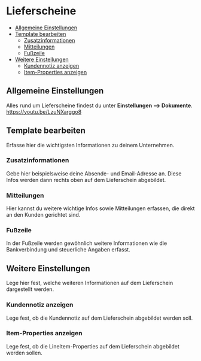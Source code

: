 # Lieferscheine

-   [Allgemeine Einstellungen](#general)
-   [Template bearbeiten](#template)
    -   [Zusatzinformationen](#header)
    -   [Mitteilungen](#messages)
    -   [Fußzeile](#footer)
-   [Weitere Einstellungen](#further-settings)
    -   [Kundennotiz anzeigen](#customer-note)
    -   [Item-Properties anzeigen](#item-properties)

<a name="general"></a>

## Allgemeine Einstellungen

Alles rund um Lieferscheine findest du unter **Einstellungen --> Dokumente**. <a class="video">https://youtu.be/LzuNXarggo8</a>

<a name="template"></a>

## Template bearbeiten

Erfasse hier die wichtigsten Informationen zu deinem Unternehmen.

<a name="header"></a>

### Zusatzinformationen

Gebe hier beispielsweise deine Absende- und Email-Adresse an. Diese Infos werden dann rechts oben auf dem Lieferschein abgebildet.

<a name="messages"></a>

### Mitteilungen

Hier kannst du weitere wichtige Infos sowie Mitteilungen erfassen, die direkt an den Kunden gerichtet sind.

<a name="footer"></a>

### Fußzeile

In der Fußzeile werden gewöhnlich weitere Informationen wie die Bankverbindung und steuerliche Angaben erfasst.

<a name="further-settings"></a>

## Weitere Einstellungen

Lege hier fest, welche weiteren Informationen auf dem Lieferschein dargestellt werden.

<a name="customer-note"></a>

### Kundennotiz anzeigen

Lege fest, ob die Kundennotiz auf dem Lieferschein abgebildet werden soll.

<a name="item-properties"></a>

### Item-Properties anzeigen

Lege fest, ob die LineItem-Properties auf dem Lieferschein abgebildet werden sollen.
